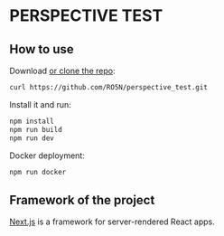 # PERSPECTIVE TEST

## How to use

Download [or clone the repo](https://github.com/RO5N/perspective_test.git):

```sh
curl https://github.com/RO5N/perspective_test.git
```

Install it and run:

```sh
npm install
npm run build
npm run dev
```

Docker deployment:

```sh
npm run docker
```

## Framework of the project

[Next.js](https://github.com/zeit/next.js) is a framework for server-rendered React apps.
